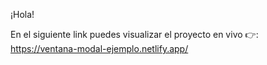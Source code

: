 ¡Hola! 

En el siguiente link puedes visualizar el proyecto en vivo 👉: https://ventana-modal-ejemplo.netlify.app/ 
